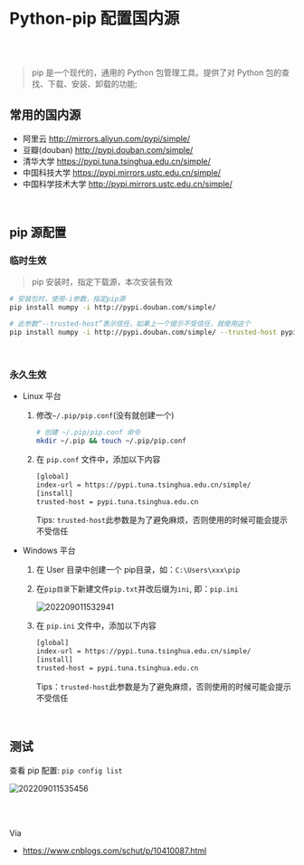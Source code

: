 # Python-pip 配置国内源

</br>
</br>

> pip 是一个现代的，通用的 Python 包管理工具。提供了对 Python 包的查找、下载、安装、卸载的功能;

## 常用的国内源

- 阿里云 <http://mirrors.aliyun.com/pypi/simple/>
- 豆瓣(douban) <http://pypi.douban.com/simple/>
- 清华大学 <https://pypi.tuna.tsinghua.edu.cn/simple/>
- 中国科技大学 <https://pypi.mirrors.ustc.edu.cn/simple/>
- 中国科学技术大学 <http://pypi.mirrors.ustc.edu.cn/simple/>

</br>

## pip 源配置

### 临时生效

> pip 安装时，指定下载源，本次安装有效

```sh
# 安装包时，使用-i参数，指定pip源
pip install numpy -i http://pypi.douban.com/simple/

# 此参数“--trusted-host”表示信任，如果上一个提示不受信任，就使用这个
pip install numpy -i http://pypi.douban.com/simple/ --trusted-host pypi.douban.com  
```

</br>

### 永久生效

- Linux 平台

  1. 修改`~/.pip/pip.conf`(没有就创建一个)

      ```sh
      # 创建 ~/.pip/pip.conf 命令
      mkdir ~/.pip && touch ~/.pip/pip.conf
      ```

  2. 在 `pip.conf` 文件中，添加以下内容

      ```sh
      [global] 
      index-url = https://pypi.tuna.tsinghua.edu.cn/simple/
      [install] 
      trusted-host = pypi.tuna.tsinghua.edu.cn
      ```

      Tips: `trusted-host`此参数是为了避免麻烦，否则使用的时候可能会提示不受信任

- Windows 平台

  1. 在 User 目录中创建一个 pip目录，如：`C:\Users\xxx\pip`
  2. 在`pip目录`下新建文件`pip.txt`并改后缀为`ini`, 即：`pip.ini`

      ![202209011532941](https://gitee.com/librarookie/picgo/raw/master/img/202209011532941.png "202209011532941")

  3. 在 `pip.ini` 文件中，添加以下内容

      ```sh
      [global] 
      index-url = https://pypi.tuna.tsinghua.edu.cn/simple/
      [install] 
      trusted-host = pypi.tuna.tsinghua.edu.cn
      ```

      Tips：`trusted-host`此参数是为了避免麻烦，否则使用的时候可能会提示不受信任

</br>

## 测试

查看 pip 配置: `pip config list`

![202209011535456](https://gitee.com/librarookie/picgo/raw/master/img/202209011535456.png "202209011535456")

</br>
</br>

Via

- <https://www.cnblogs.com/schut/p/10410087.html>
